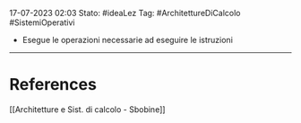 17-07-2023 02:03
Stato: #ideaLez 
Tag: #ArchitettureDiCalcolo #SistemiOperativi

- Esegue le operazioni necessarie ad eseguire le istruzioni



---
# References 
[[Architetture e Sist. di calcolo - Sbobine]]
